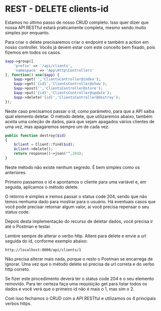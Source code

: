 # REST - DELETE clients-id

Estamos no último passo de nosso CRUD completo. Isso quer dizer que nossa API RESTful estará praticamente completa, mesmo sendo muito simples por enquanto.

Para criar o delete precisaremos criar o endpoint e também a action em nosso controller. Vocês já devem estar com este conceito bem fixado, pois fizemos em todos os casos.

```php
$app->group([
    'prefix' => '/api/clients',
    'namespace' => 'App\Http\Controllers'
], function() use($app) {
    $app->get('','ClientsController@index');
    $app->get('{id}','ClientsController@show');
    $app->post('','ClientsController@store');
    $app->put('{id}','ClientsController@update');
    $app->delete('{id}','ClientsController@destroy');
});
```

Neste caso precisamos passar o id, como parâmetro, para que a API saiba qual elemento deletar. O método delete, que utilizaremos abaixo, também aceita uma coleção de dados, para que sejam apagados vários clientes de uma vez, mas apagaremos sempre um de cada vez.

```php
public function destroy($id)
{
    $client = Client::find($id);
    $client->delete();
    return response()->json("",204);
}
```

Neste método não existe nenhum segredo. É bem simples como os anteriores.

Primeiro passamos o id e apontamos o cliente para uma variável e, em seguida, aplicamos o método delete.

O retorno é simples e iremos passar o status code 204, sendo que não temos nenhuma dado para mostrar para o usuário. Há eventuais casos que você pode precisar retornar algum valor, ai você precisa repensar o seu status code.

Depois desta implementação do recurso de deletar dados, você precisa ir até o Postman e testar.

Lembre sempre de alterar o verbo http. Altere para delete e envie a url seguida do id, conforme exemplo abaixo:

`http://localhost:8000/api/clients/1`

Não precisa alterar mais nada, porque o resto o Postman se encarrega de ignorar. Uma vez que o método delete só precisa da url correta e do verbo http correto.

Se fizer este procedimento deverá ter o status code 204 e o seu elemento removido. Para ter certeza faça uma requisição get para listar todos os dados e você verá que o primeiro id não é mais o 1, mas sim o 2.

Com isso fechamos o CRUD com a API RESTful e utilizamos os 4 principais verbos https.